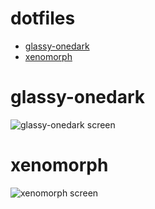 # dotfiles

+ [glassy-onedark](https://github.com/Korazza/dotfiles/tree/glassy-onedark)
+ [xenomorph](https://github.com/Korazza/dotfiles/tree/xenomorph)

# glassy-onedark
![glassy-onedark screen](https://github.com/Korazza/dotfiles/blob/glassy-onedark/screenshot.png)

# xenomorph
![xenomorph screen](https://github.com/Korazza/dotfiles/blob/xenomorph/screenshot.png)

